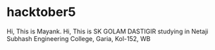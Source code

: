 # hacktober5
Hi, This is Mayank.
Hi, This is SK GOLAM DASTIGIR
studying in Netaji Subhash Engineering College, Garia, Kol-152, WB
